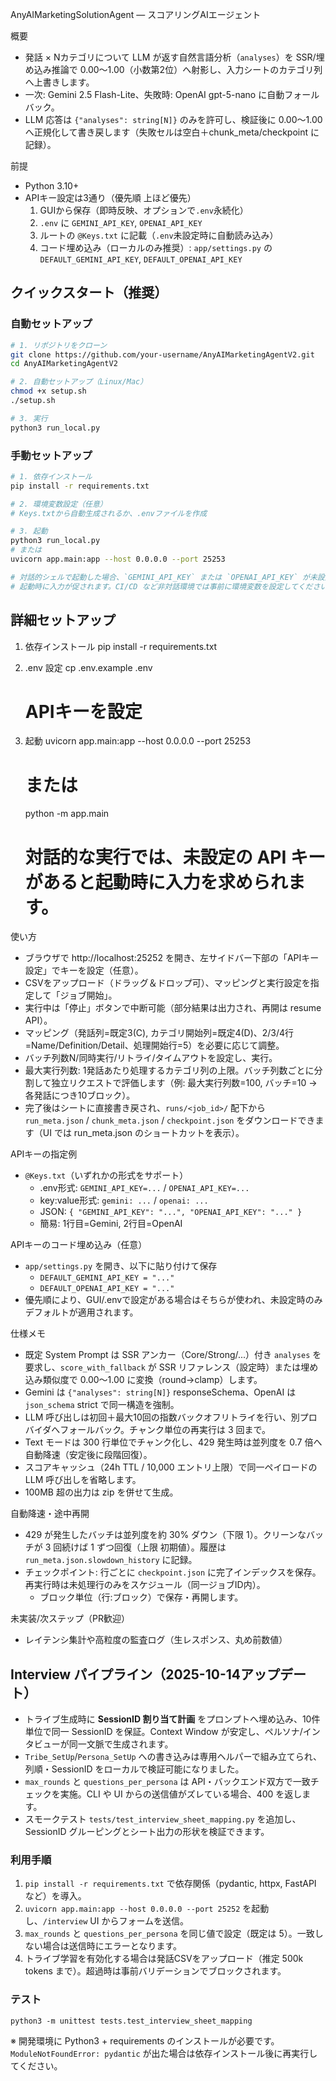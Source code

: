 AnyAIMarketingSolutionAgent — スコアリングAIエージェント

概要
- 発話 × Nカテゴリについて LLM が返す自然言語分析（`analyses`）を SSR/埋め込み推論で 0.00〜1.00（小数第2位）へ射影し、入力シートのカテゴリ列へ上書きします。
- 一次: Gemini 2.5 Flash-Lite、失敗時: OpenAI gpt-5-nano に自動フォールバック。
- LLM 応答は `{"analyses": string[N]}` のみを許可し、検証後に 0.00〜1.00 へ正規化して書き戻します（失敗セルは空白＋chunk_meta/checkpoint に記録）。

前提
- Python 3.10+
- APIキー設定は3通り（優先順 上ほど優先）
  1) GUIから保存（即時反映、オプションで`.env`永続化）
  2) `.env` に `GEMINI_API_KEY`, `OPENAI_API_KEY`
  3) ルートの `@Keys.txt` に記載（`.env`未設定時に自動読み込み）
  4) コード埋め込み（ローカルのみ推奨）: `app/settings.py` の `DEFAULT_GEMINI_API_KEY`, `DEFAULT_OPENAI_API_KEY`

## クイックスタート（推奨）

### 自動セットアップ
```bash
# 1. リポジトリをクローン
git clone https://github.com/your-username/AnyAIMarketingAgentV2.git
cd AnyAIMarketingAgentV2

# 2. 自動セットアップ（Linux/Mac）
chmod +x setup.sh
./setup.sh

# 3. 実行
python3 run_local.py
```

### 手動セットアップ
```bash
# 1. 依存インストール
pip install -r requirements.txt

# 2. 環境変数設定（任意）
# Keys.txtから自動生成されるか、.envファイルを作成

# 3. 起動
python3 run_local.py
# または
uvicorn app.main:app --host 0.0.0.0 --port 25253

# 対話的シェルで起動した場合、`GEMINI_API_KEY` または `OPENAI_API_KEY` が未設定だと
# 起動時に入力が促されます。CI/CD など非対話環境では事前に環境変数を設定してください。
```

## 詳細セットアップ

1) 依存インストール
   pip install -r requirements.txt

2) .env 設定
   cp .env.example .env
   # APIキーを設定

3) 起動
   uvicorn app.main:app --host 0.0.0.0 --port 25253
   # または
   python -m app.main
   # 対話的な実行では、未設定の API キーがあると起動時に入力を求められます。

使い方
- ブラウザで http://localhost:25252 を開き、左サイドバー下部の「APIキー設定」でキーを設定（任意）。
- CSVをアップロード（ドラッグ＆ドロップ可）、マッピングと実行設定を指定して「ジョブ開始」。
- 実行中は「停止」ボタンで中断可能（部分結果は出力され、再開は resume API）。
- マッピング（発話列=既定3(C), カテゴリ開始列=既定4(D)、2/3/4行=Name/Definition/Detail、処理開始行=5）を必要に応じて調整。
- バッチ列数N/同時実行/リトライ/タイムアウトを設定し、実行。
- 最大実行列数: 1発話あたり処理するカテゴリ列の上限。バッチ列数ごとに分割して独立リクエストで評価します（例: 最大実行列数=100, バッチ=10 → 各発話につき10ブロック）。
- 完了後はシートに直接書き戻され、`runs/<job_id>/` 配下から `run_meta.json` / `chunk_meta.json` / `checkpoint.json` をダウンロードできます（UI では run_meta.json のショートカットを表示）。

APIキーの指定例
- `@Keys.txt`（いずれかの形式をサポート）
  - .env形式: `GEMINI_API_KEY=...` / `OPENAI_API_KEY=...`
  - key:value形式: `gemini: ...` / `openai: ...`
  - JSON: `{ "GEMINI_API_KEY": "...", "OPENAI_API_KEY": "..." }`
  - 簡易: 1行目=Gemini, 2行目=OpenAI

APIキーのコード埋め込み（任意）
- `app/settings.py` を開き、以下に貼り付けて保存
  - `DEFAULT_GEMINI_API_KEY = "..."`
  - `DEFAULT_OPENAI_API_KEY = "..."`
- 優先順により、GUI/.envで設定がある場合はそちらが使われ、未設定時のみデフォルトが適用されます。

仕様メモ
- 既定 System Prompt は SSR アンカー（Core/Strong/...）付き `analyses` を要求し、`score_with_fallback` が SSR リファレンス（設定時）または埋め込み類似度で 0.00〜1.00 に変換（round→clamp）します。
- Gemini は `{"analyses": string[N]}` responseSchema、OpenAI は `json_schema` strict で同一構造を強制。
- LLM 呼び出しは初回＋最大10回の指数バックオフリトライを行い、別プロバイダへフォールバック。チャンク単位の再実行は 3 回まで。
- Text モードは 300 行単位でチャンク化し、429 発生時は並列度を 0.7 倍へ自動降速（安定後に段階回復）。
- スコアキャッシュ（24h TTL / 10,000 エントリ上限）で同一ペイロードの LLM 呼び出しを省略します。
- 100MB 超の出力は zip を併せて生成。

自動降速・途中再開
- 429 が発生したバッチは並列度を約 30% ダウン（下限 1）。クリーンなバッチが 3 回続けば 1 ずつ回復（上限 初期値）。履歴は `run_meta.json.slowdown_history` に記録。
- チェックポイント: 行ごとに `checkpoint.json` に完了インデックスを保存。再実行時は未処理行のみをスケジュール（同一ジョブID内）。
  - ブロック単位（行:ブロック）で保存・再開します。

未実装/次ステップ（PR歓迎）
- レイテンシ集計や高粒度の監査ログ（生レスポンス、丸め前数値）

## Interview パイプライン（2025-10-14アップデート）

- トライブ生成時に **SessionID 割り当て計画** をプロンプトへ埋め込み、10件単位で同一 SessionID を保証。Context Window が安定し、ペルソナ/インタビューが同一文脈で生成されます。
- `Tribe_SetUp`/`Persona_SetUp` への書き込みは専用ヘルパーで組み立てられ、列順・SessionID をローカルで検証可能になりました。
- `max_rounds` と `questions_per_persona` は API・バックエンド双方で一致チェックを実施。CLI や UI からの送信値がズレている場合、400 を返します。
- スモークテスト `tests/test_interview_sheet_mapping.py` を追加し、SessionID グルーピングとシート出力の形状を検証できます。

### 利用手順

1. `pip install -r requirements.txt` で依存関係（pydantic, httpx, FastAPI など）を導入。
2. `uvicorn app.main:app --host 0.0.0.0 --port 25252` を起動し、`/interview` UI からフォームを送信。
3. `max_rounds` と `questions_per_persona` を同じ値で設定（既定は 5）。一致しない場合は送信時にエラーとなります。
4. トライブ学習を有効化する場合は発話CSVをアップロード（推定 500k tokens まで）。超過時は事前バリデーションでブロックされます。

### テスト

```
python3 -m unittest tests.test_interview_sheet_mapping
```

※ 開発環境に Python3 + requirements のインストールが必要です。`ModuleNotFoundError: pydantic` が出た場合は依存インストール後に再実行してください。
